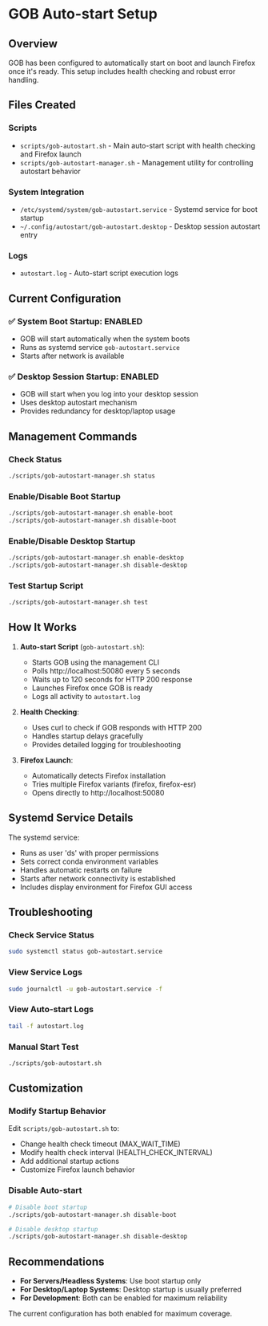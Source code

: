# GOB Auto-start Setup

## Overview
GOB has been configured to automatically start on boot and launch Firefox once it's ready. This setup includes health checking and robust error handling.

## Files Created

### Scripts
- `scripts/gob-autostart.sh` - Main auto-start script with health checking and Firefox launch
- `scripts/gob-autostart-manager.sh` - Management utility for controlling autostart behavior

### System Integration
- `/etc/systemd/system/gob-autostart.service` - Systemd service for boot startup
- `~/.config/autostart/gob-autostart.desktop` - Desktop session autostart entry

### Logs
- `autostart.log` - Auto-start script execution logs

## Current Configuration

### ✅ System Boot Startup: ENABLED
- GOB will start automatically when the system boots
- Runs as systemd service `gob-autostart.service`
- Starts after network is available

### ✅ Desktop Session Startup: ENABLED  
- GOB will start when you log into your desktop session
- Uses desktop autostart mechanism
- Provides redundancy for desktop/laptop usage

## Management Commands

### Check Status
```bash
./scripts/gob-autostart-manager.sh status
```

### Enable/Disable Boot Startup
```bash
./scripts/gob-autostart-manager.sh enable-boot
./scripts/gob-autostart-manager.sh disable-boot
```

### Enable/Disable Desktop Startup
```bash
./scripts/gob-autostart-manager.sh enable-desktop
./scripts/gob-autostart-manager.sh disable-desktop
```

### Test Startup Script
```bash
./scripts/gob-autostart-manager.sh test
```

## How It Works

1. **Auto-start Script** (`gob-autostart.sh`):
   - Starts GOB using the management CLI
   - Polls http://localhost:50080 every 5 seconds
   - Waits up to 120 seconds for HTTP 200 response
   - Launches Firefox once GOB is ready
   - Logs all activity to `autostart.log`

2. **Health Checking**:
   - Uses curl to check if GOB responds with HTTP 200
   - Handles startup delays gracefully
   - Provides detailed logging for troubleshooting

3. **Firefox Launch**:
   - Automatically detects Firefox installation
   - Tries multiple Firefox variants (firefox, firefox-esr)
   - Opens directly to http://localhost:50080

## Systemd Service Details

The systemd service:
- Runs as user 'ds' with proper permissions
- Sets correct conda environment variables
- Handles automatic restarts on failure
- Starts after network connectivity is established
- Includes display environment for Firefox GUI access

## Troubleshooting

### Check Service Status
```bash
sudo systemctl status gob-autostart.service
```

### View Service Logs
```bash
sudo journalctl -u gob-autostart.service -f
```

### View Auto-start Logs
```bash
tail -f autostart.log
```

### Manual Start Test
```bash
./scripts/gob-autostart.sh
```

## Customization

### Modify Startup Behavior
Edit `scripts/gob-autostart.sh` to:
- Change health check timeout (MAX_WAIT_TIME)
- Modify health check interval (HEALTH_CHECK_INTERVAL)
- Add additional startup actions
- Customize Firefox launch behavior

### Disable Auto-start
```bash
# Disable boot startup
./scripts/gob-autostart-manager.sh disable-boot

# Disable desktop startup  
./scripts/gob-autostart-manager.sh disable-desktop
```

## Recommendations

- **For Servers/Headless Systems**: Use boot startup only
- **For Desktop/Laptop Systems**: Desktop startup is usually preferred
- **For Development**: Both can be enabled for maximum reliability

The current configuration has both enabled for maximum coverage.
